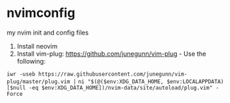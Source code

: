 # nvimconfig
my nvim init and config files

1. Install neovim
2. Install vim-plug: https://github.com/junegunn/vim-plug - Use the following:

`iwr -useb https://raw.githubusercontent.com/junegunn/vim-plug/master/plug.vim |`
    `ni "$(@($env:XDG_DATA_HOME, $env:LOCALAPPDATA)[$null -eq $env:XDG_DATA_HOME])/nvim-data/site/autoload/plug.vim" -Force`
